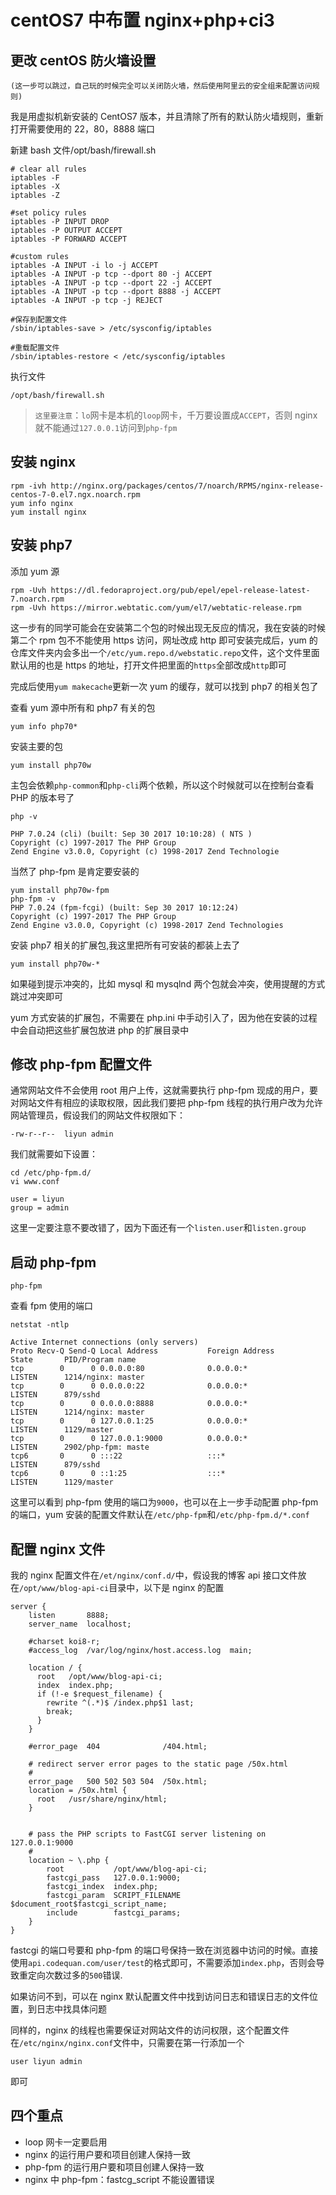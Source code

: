 <!-- Date: 2018-07-09 15:27 -->

# centOS7 中布置 nginx+php+ci3

## 更改 centOS 防火墙设置

`(这一步可以跳过，自己玩的时候完全可以关闭防火墙，然后使用阿里云的安全组来配置访问规则)`

我是用虚拟机新安装的 CentOS7 版本，并且清除了所有的默认防火墙规则，重新打开需要使用的 22，80，8888 端口

新建 bash 文件/opt/bash/firewall.sh

```
# clear all rules
iptables -F
iptables -X
iptables -Z

#set policy rules
iptables -P INPUT DROP
iptables -P OUTPUT ACCEPT
iptables -P FORWARD ACCEPT

#custom rules
iptables -A INPUT -i lo -j ACCEPT
iptables -A INPUT -p tcp --dport 80 -j ACCEPT
iptables -A INPUT -p tcp --dport 22 -j ACCEPT
iptables -A INPUT -p tcp --dport 8888 -j ACCEPT
iptables -A INPUT -p tcp -j REJECT

#保存到配置文件
/sbin/iptables-save > /etc/sysconfig/iptables

#重载配置文件
/sbin/iptables-restore < /etc/sysconfig/iptables
```

执行文件

```
/opt/bash/firewall.sh
```

> `这里要注意`：`lo`网卡是本机的`loop`网卡，千万要设置成`ACCEPT`，否则 nginx 就不能通过`127.0.0.1`访问到`php-fpm`

## 安装 nginx

```
rpm -ivh http://nginx.org/packages/centos/7/noarch/RPMS/nginx-release-centos-7-0.el7.ngx.noarch.rpm
yum info nginx
yum install nginx
```

## 安装 php7

添加 yum 源

```
rpm -Uvh https://dl.fedoraproject.org/pub/epel/epel-release-latest-7.noarch.rpm
rpm -Uvh https://mirror.webtatic.com/yum/el7/webtatic-release.rpm
```

这一步有的同学可能会在安装第二个包的时候出现无反应的情况，我在安装的时候第二个 rpm 包不不能使用 https 访问，网址改成 http 即可安装完成后，yum 的仓库文件夹内会多出一个`/etc/yum.repo.d/webstatic.repo`文件，这个文件里面默认用的也是 https 的地址，打开文件把里面的`https`全部改成`http`即可

完成后使用`yum makecache`更新一次 yum 的缓存，就可以找到 php7 的相关包了

查看 yum 源中所有和 php7 有关的包

```
yum info php70*
```

安装主要的包

```
yum install php70w
```

主包会依赖`php-common`和`php-cli`两个依赖，所以这个时候就可以在控制台查看 PHP 的版本号了

```
php -v

PHP 7.0.24 (cli) (built: Sep 30 2017 10:10:28) ( NTS )
Copyright (c) 1997-2017 The PHP Group
Zend Engine v3.0.0, Copyright (c) 1998-2017 Zend Technologie
```

当然了 php-fpm 是肯定要安装的

```
yum install php70w-fpm
php-fpm -v
PHP 7.0.24 (fpm-fcgi) (built: Sep 30 2017 10:12:24)
Copyright (c) 1997-2017 The PHP Group
Zend Engine v3.0.0, Copyright (c) 1998-2017 Zend Technologies
```

安装 php7 相关的扩展包,我这里把所有可安装的都装上去了

```
yum install php70w-*
```

如果碰到提示冲突的，比如 mysql 和 mysqlnd 两个包就会冲突，使用提醒的方式跳过冲突即可

yum 方式安装的扩展包，不需要在 php.ini 中手动引入了，因为他在安装的过程中会自动把这些扩展包放进 php 的扩展目录中

## 修改 php-fpm 配置文件

通常网站文件不会使用 root 用户上传，这就需要执行 php-fpm 现成的用户，要对网站文件有相应的读取权限，因此我们要把 php-fpm 线程的执行用户改为允许网站管理员，假设我们的网站文件权限如下：

```
-rw-r--r--  liyun admin
```

我们就需要如下设置：

```
cd /etc/php-fpm.d/
vi www.conf

user = liyun
group = admin
```

这里一定要注意不要改错了，因为下面还有一个`listen.user`和`listen.group`

## 启动 php-fpm

```
php-fpm
```

查看 fpm 使用的端口

```
netstat -ntlp

Active Internet connections (only servers)
Proto Recv-Q Send-Q Local Address           Foreign Address         State       PID/Program name
tcp        0      0 0.0.0.0:80              0.0.0.0:*               LISTEN      1214/nginx: master
tcp        0      0 0.0.0.0:22              0.0.0.0:*               LISTEN      879/sshd
tcp        0      0 0.0.0.0:8888            0.0.0.0:*               LISTEN      1214/nginx: master
tcp        0      0 127.0.0.1:25            0.0.0.0:*               LISTEN      1129/master
tcp        0      0 127.0.0.1:9000          0.0.0.0:*               LISTEN      2902/php-fpm: maste
tcp6       0      0 :::22                   :::*                    LISTEN      879/sshd
tcp6       0      0 ::1:25                  :::*                    LISTEN      1129/master
```

这里可以看到 php-fpm 使用的端口为`9000`，也可以在上一步手动配置 php-fpm 的端口，yum 安装的配置文件默认在`/etc/php-fpm`和`/etc/php-fpm.d/*.conf`

## 配置 nginx 文件

我的 nginx 配置文件在`/et/nginx/conf.d/`中，假设我的博客 api 接口文件放在`/opt/www/blog-api-ci`目录中，以下是 nginx 的配置

```
server {
    listen       8888;
    server_name  localhost;

    #charset koi8-r;
    #access_log  /var/log/nginx/host.access.log  main;

    location / {
      root   /opt/www/blog-api-ci;
      index  index.php;
      if (!-e $request_filename) {
        rewrite ^(.*)$ /index.php$1 last;
        break;
      }
    }

    #error_page  404              /404.html;

    # redirect server error pages to the static page /50x.html
    #
    error_page   500 502 503 504  /50x.html;
    location = /50x.html {
      root   /usr/share/nginx/html;
    }


    # pass the PHP scripts to FastCGI server listening on 127.0.0.1:9000
    #
    location ~ \.php {
        root           /opt/www/blog-api-ci;
        fastcgi_pass   127.0.0.1:9000;
        fastcgi_index  index.php;
        fastcgi_param  SCRIPT_FILENAME  $document_root$fastcgi_script_name;
        include        fastcgi_params;
    }
}
```

fastcgi 的端口号要和 php-fpm 的端口号保持一致在浏览器中访问的时候。直接使用`api.codequan.com/user/test`的格式即可，不需要添加`index.php`，否则会导致重定向次数过多的`500`错误.

如果访问不到，可以在 nginx 默认配置文件中找到访问日志和错误日志的文件位置，到日志中找具体问题

同样的，nginx 的线程也需要保证对网站文件的访问权限，这个配置文件在`/etc/nginx/nginx.conf`文件中，只需要在第一行添加一个

```
user liyun admin
```

即可

## 四个重点

-   loop 网卡一定要启用
-   nginx 的运行用户要和项目创建人保持一致
-   php-fpm 的运行用户要和项目创建人保持一致
-   nginx 中 php-fpm：fastcg_script 不能设置错误

